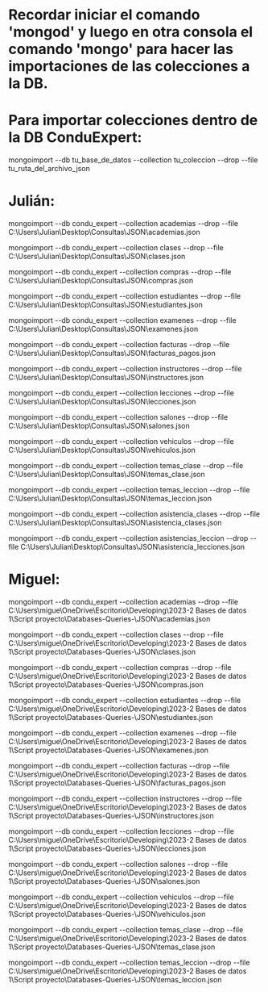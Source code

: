 # Recordar iniciar el comando 'mongod' y luego en otra consola el comando 'mongo' para hacer las importaciones de las colecciones a la DB.

# Para importar colecciones dentro de la DB ConduExpert:
mongoimport --db tu_base_de_datos --collection tu_coleccion --drop --file tu_ruta_del_archivo_json 

# Julián:
mongoimport --db condu_expert --collection academias --drop --file C:\Users\Julian\Desktop\Consultas\JSON\academias.json 

mongoimport --db condu_expert --collection clases --drop --file C:\Users\Julian\Desktop\Consultas\JSON\clases.json 

mongoimport --db condu_expert --collection compras --drop --file C:\Users\Julian\Desktop\Consultas\JSON\compras.json 

mongoimport --db condu_expert --collection estudiantes --drop --file C:\Users\Julian\Desktop\Consultas\JSON\estudiantes.json 

mongoimport --db condu_expert --collection examenes --drop --file C:\Users\Julian\Desktop\Consultas\JSON\examenes.json 

mongoimport --db condu_expert --collection facturas --drop --file C:\Users\Julian\Desktop\Consultas\JSON\facturas_pagos.json 

mongoimport --db condu_expert --collection instructores --drop --file C:\Users\Julian\Desktop\Consultas\JSON\instructores.json 

mongoimport --db condu_expert --collection lecciones --drop --file C:\Users\Julian\Desktop\Consultas\JSON\lecciones.json 

mongoimport --db condu_expert --collection salones --drop --file C:\Users\Julian\Desktop\Consultas\JSON\salones.json 

mongoimport --db condu_expert --collection vehiculos --drop --file C:\Users\Julian\Desktop\Consultas\JSON\vehiculos.json 

mongoimport --db condu_expert --collection temas_clase --drop --file C:\Users\Julian\Desktop\Consultas\JSON\temas_clase.json 

mongoimport --db condu_expert --collection temas_leccion --drop --file C:\Users\Julian\Desktop\Consultas\JSON\temas_leccion.json

mongoimport --db condu_expert --collection asistencia_clases --drop --file C:\Users\Julian\Desktop\Consultas\JSON\asistencia_clases.json 

mongoimport --db condu_expert --collection asistencias_leccion --drop --file C:\Users\Julian\Desktop\Consultas\JSON\asistencia_lecciones.json 

# Miguel:
mongoimport --db condu_expert --collection academias --drop --file C:\Users\migue\OneDrive\Escritorio\Developing\2023-2 Bases de datos 1\Script proyecto\Databases-Queries-\JSON\academias.json 

mongoimport --db condu_expert --collection clases --drop --file C:\Users\migue\OneDrive\Escritorio\Developing\2023-2 Bases de datos 1\Script proyecto\Databases-Queries-\JSON\clases.json 

mongoimport --db condu_expert --collection compras --drop --file C:\Users\migue\OneDrive\Escritorio\Developing\2023-2 Bases de datos 1\Script proyecto\Databases-Queries-\JSON\compras.json 

mongoimport --db condu_expert --collection estudiantes --drop --file C:\Users\migue\OneDrive\Escritorio\Developing\2023-2 Bases de datos 1\Script proyecto\Databases-Queries-\JSON\estudiantes.json 

mongoimport --db condu_expert --collection examenes --drop --file C:\Users\migue\OneDrive\Escritorio\Developing\2023-2 Bases de datos 1\Script proyecto\Databases-Queries-\JSON\examenes.json 

mongoimport --db condu_expert --collection facturas --drop --file C:\Users\migue\OneDrive\Escritorio\Developing\2023-2 Bases de datos 1\Script proyecto\Databases-Queries-\JSON\facturas_pagos.json 

mongoimport --db condu_expert --collection instructores --drop --file C:\Users\migue\OneDrive\Escritorio\Developing\2023-2 Bases de datos 1\Script proyecto\Databases-Queries-\JSON\instructores.json 

mongoimport --db condu_expert --collection lecciones --drop --file C:\Users\migue\OneDrive\Escritorio\Developing\2023-2 Bases de datos 1\Script proyecto\Databases-Queries-\JSON\lecciones.json 

mongoimport --db condu_expert --collection salones --drop --file C:\Users\migue\OneDrive\Escritorio\Developing\2023-2 Bases de datos 1\Script proyecto\Databases-Queries-\JSON\salones.json 

mongoimport --db condu_expert --collection vehiculos --drop --file C:\Users\migue\OneDrive\Escritorio\Developing\2023-2 Bases de datos 1\Script proyecto\Databases-Queries-\JSON\vehiculos.json 

mongoimport --db condu_expert --collection temas_clase --drop --file C:\Users\migue\OneDrive\Escritorio\Developing\2023-2 Bases de datos 1\Script proyecto\Databases-Queries-\JSON\temas_clase.json 

mongoimport --db condu_expert --collection temas_leccion --drop --file C:\Users\migue\OneDrive\Escritorio\Developing\2023-2 Bases de datos 1\Script proyecto\Databases-Queries-\JSON\temas_leccion.json 
